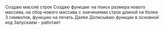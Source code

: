 Создаю массив строк
Создаю функции: на поиск размера нового массива, на сбор нового массива с значениями строк длиной не более 3 символов, функцию на печать
Далее Дописываю функции в основной код
Запускаем - работает

